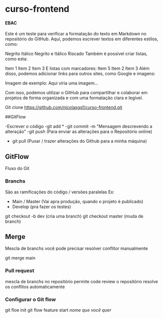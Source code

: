 # curso-frontend 
#### EBAC
Este é um teste para verificar a formatação do texto em Markdown no repositório do GitHub. Aqui, podemos escrever textos em diferentes estilos, como:

Negrito
Itálico
Negrito e Itálico
Riscado
Também é possível criar listas, como esta:

Item 1
Item 2
Item 3
E listas com marcadores:
Item 5
Item 2
Item 3
Além disso, podemos adicionar links para outros sites, como Google e imagens:

Imagem de exemplo:
Aqui viria uma imagem...

Com isso, podemos utilizar o GitHub para compartilhar e colaborar em projetos de forma organizada e com uma formatação clara e legível.

Git clone 
https://github.com/nicolasgsf/curso-frontend.git

##GitFlow

-Escrever o código
-git add *
-git commit -m "Mensagem descrevendo a alteração"
-git push (Para enviar as alterações para o Repositório online)
- git pull (Puxar / trazer alterações do Github para a minha máquina)

## GitFlow
Fluxo do Git

### Branchs
São as ramificações do código / versões paralelas
Ex: 
- Main / Master (Vai apra produção, quando o projeto é publicado)
- Develop (pra fazer os testes)

git checkout -b dev (cria uma branch)
git checkout master (muda de branch)

## Merge
Mescla de branchs
você pode precisar resolver conflitor manualmente

git merge main

### Pull request

mescla de branchs no repositório
permite code review
o repositório resolve os conflitos automaticamente

### Configurar o Git flow 

git floe init
git flow feature start *nome que você quer*
